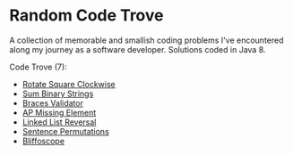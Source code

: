 # Random Code Trove

A collection of memorable and smallish coding problems I've encountered along my journey as a software developer. Solutions coded in Java 8.

Code Trove (7):
* [Rotate Square Clockwise](src/main/java/array/rotatesqr)
* [Sum Binary Strings](src/main/java/string/sumbin)
* [Braces Validator](src/main/java/string/braces)
* [AP Missing Element](src/main/java/array/apmiss)
* [Linked List Reversal](src/main/java/list/reverse)
* [Sentence Permutations](src/main/java/string/sentence)
* [Bliffoscope](src/main/java/array/bliffoscope)